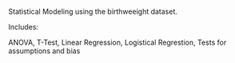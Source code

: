 Statistical Modeling using the birthweeight dataset.

Includes:

ANOVA,
T-Test,
Linear Regression,
Logistical Regrestion, 
Tests for assumptions and bias
